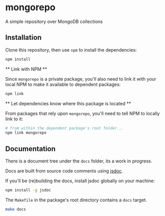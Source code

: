 # mongorepo

A simple repository over MongoDB collections

## Installation

Clone this repository, then use `npm` to install the dependencies:

```bash
npm install
```

** Link with NPM **

Since `mongorepo` is a private package, you'll also need to link it with your local NPM to make it available to dependent packages:

```bash
npm link
```

** Let dependencies know where this package is located **

From packages that rely upon `mongorepo`, you'll need to tell NPM to locally link to it:

```bash
# from within the dependent package's root folder...
npm link mongorepo
```

## Documentation

There is a document tree under the `docs` folder, its a work in progress.

Docs are built from source code comments using [jsdoc](http://usejsdoc.org/).

If you'll be (re)building the docs, install jsdoc globally on your machine:

```bash
npm install -g jsdoc
```

The `Makefile` in the package's root directory contains a `docs` target.

```bash
make docs
```

